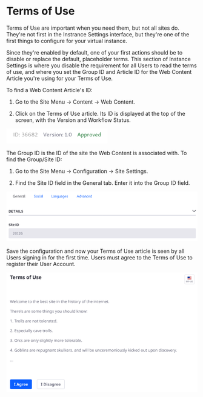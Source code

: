 # Terms of Use

Terms of Use are important when you need them, but not all sites do. They're not
first in the Instrance Settings interface, but they're one of the first things
to configure for your virtual instance.

Since they're enabled by default, one of your first actions should be to disable
or replace the default, placeholder terms.  This section of Instance Settings is
where you disable the requirement for all Users to read the terms of use, and
where you set the Group ID and Article ID for the Web Content Article you're
using for your Terms of Use.

To find a Web Content Article's ID:

1.  Go to the Site Menu &rarr; Content &rarr;
Web Content. 

2.  Click on the Terms of Use article. Its ID is displayed at the top of the
    screen, with the Version and Workflow Status.

![Figure 3: The Web Content Article ID is displayed in the edit screen.](../../../images/instance-settings-wc-id.png)

The Group ID is the ID of the site the Web Content is associated with. To find
the Group/Site ID:

1.  Go to the Site Menu &rarr; Configuration &rarr; Site Settings.

2.  Find the Site ID field in the General tab. Enter it into the Group ID
    field.

![Figure 4: The Site ID in Site Settings is the Group ID in the terms of Use configuration.](../../../images/instance-settings-group-id.png)

Save the configuration and now your Terms of Use article is seen by all Users
signing in for the first time. Users must agree to the Terms of Use to register
their User Account.

![Figure 5: Turn a Web Content Article into the site's Terms of Use page.](../../../images/instance-settings-terms-of-use.png)

